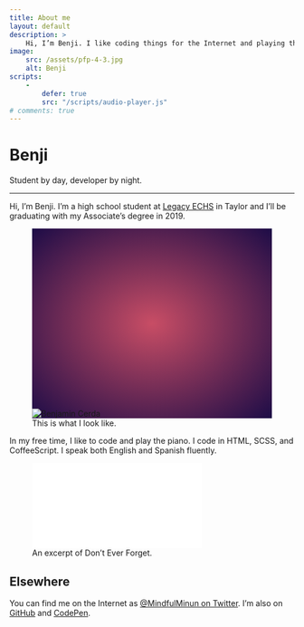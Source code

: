```yaml
---
title: About me
layout: default
description: >
    Hi, I’m Benji. I like coding things for the Internet and playing the piano.
image:
    src: /assets/pfp-4-3.jpg
    alt: Benji
scripts:
    -
        defer: true
        src: "/scripts/audio-player.js"
# comments: true
---
```


# Benji
Student by day, developer by night.
<hr>

Hi, I’m Benji. I’m a high school student at [Legacy ECHS][lechs] in Taylor and I’ll be graduating with my Associate’s degree in 2019.

<figure id="pfp" class="small">
    <div class="media-box" style="padding-top: 75%; background: #1d0c47; background: radial-gradient(#c84d65, #1d0c47);">
        <img src="{% link /assets/pfp-4-3.jpg %}" alt="Benjamin Cerda" title="Benjamin Cerda" aria-labelledby="pfp-caption">
    </div>
    <figcaption id="pfp-caption">This is what I look like.</figcaption>
</figure>

In my free time, I like to code and play the piano. I code in HTML, SCSS, and CoffeeScript. I speak both English and Spanish fluently.

<figure id="piano" class="large">
    <div class="media-box">
        <iframe src="/media/goodbye/" aria-labelledby="piano-caption" frameborder="0" allow="encrypted-media" title="Don’t Ever Forget – Video" allowfullscreen></iframe>
    </div>
    <figcaption id="piano-caption">
        An excerpt of <span class="txt-u">Don’t Ever Forget</span>.
    </figcaption>
</figure>

<figure>
    <div class="audio-player" hidden>
        <audio>
            <source src="/assets/Goodbye-31-Mar-2018.mp3" type="audio/mpeg">
        </audio>
        <div class="audio-player__content">
            <span class="title">Don’t Ever Forget</span>
            <span class="song-data">Arata Iiyoshi</span>
        </div>
    </div>
    <!-- <figcaption></figcaption> -->
</figure>


<h2 class="h3" id="elsewhere">Elsewhere</h2>

You can find me on the Internet as [@MindfulMinun on Twitter][twitter]. I’m also on [GitHub][github] and [CodePen][codepen].


[lechs]:   https://lechs.taylorisd.org
[twitter]: https://twitter.com/MindfulMinun
[github]:  https://github.com/mindfulminun
[codepen]: https://codepen.io/MindfulMinun
